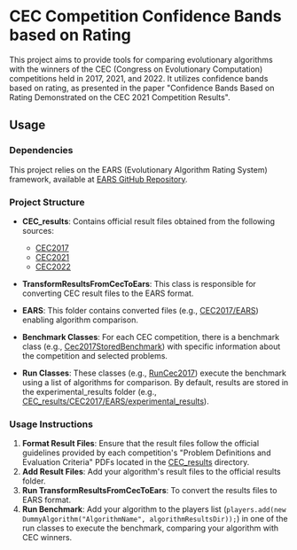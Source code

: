 # CEC Competition Confidence Bands based on Rating

This project aims to provide tools for comparing evolutionary algorithms with the winners of the CEC (Congress on Evolutionary Computation) competitions held in 2017, 2021, and 2022. It utilizes confidence bands based on rating, as presented in the paper "Confidence Bands Based on Rating Demonstrated on the CEC 2021 Competition Results".

## Usage

### Dependencies

This project relies on the EARS (Evolutionary Algorithm Rating System) framework, available at [EARS GitHub Repository](https://github.com/UM-LPM/EARS).

### Project Structure

- **CEC_results**: Contains official result files obtained from the following sources:
    - [CEC2017](https://github.com/P-N-Suganthan/CEC2017-BoundConstrained)
    - [CEC2021](https://github.com/P-N-Suganthan/2021-SO-BCO)
    - [CEC2022](https://github.com/P-N-Suganthan/2022-SO-BO)

- **TransformResultsFromCecToEars**: This class is responsible for converting CEC result files to the EARS format.

- **EARS**: This folder contains converted files (e.g., [CEC2017/EARS](CEC_results/CEC2017/EARS)) enabling algorithm comparison.

- **Benchmark Classes**: For each CEC competition, there is a benchmark class (e.g., [Cec2017StoredBenchmark](src/main/java/si/um/feri/lpm/Cec2017StoredBenchmark.java)) with specific information about the competition and selected problems.

- **Run Classes**: These classes (e.g., [RunCec2017](src/main/java/si/um/feri/lpm/RunCec2017.java)) execute the benchmark using a list of algorithms for comparison. By default, results are stored in the experimental_results folder (e.g., [CEC_results/CEC2017/EARS/experimental_results](CEC_results/CEC2017/EARS/experimental_results)).

### Usage Instructions

1. **Format Result Files**: Ensure that the result files follow the official guidelines provided by each competition's "Problem Definitions and Evaluation Criteria" PDFs located in the [CEC_results](CEC_results) directory.
2. **Add Result Files**: Add your algorithm's result files to the official results folder.
3. **Run TransformResultsFromCecToEars**: To convert the results files to EARS format.
4. **Run Benchmark**: Add your algorithm to the players list (`players.add(new DummyAlgorithm("AlgorithmName", algorithmResultsDir));`) in one of the run classes to execute the benchmark, comparing your algorithm with CEC winners.
   
